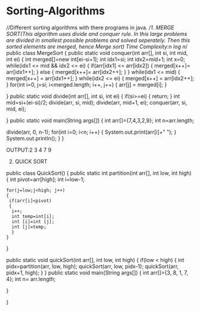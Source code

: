 # Sorting-Algorithms
//Different sorting algorithms with there programs in java.
/*1. MERGE SORT(This algorithm uses divide and conquer rule. In this large problems are divided in smallest possible problems and solved seperately. Then this sorted elements are merged, hence Merge sort)
Time Complexity:n log n*/
public class MergeSort
{
  public static void conquer(int arr[], int si, int mid, int ei)
  {
    int merged[]=new int[ei-si+1];
    int idx1=si;
    int idx2=mid+1;
    int x=0;
    while(idx1 <= mid && idx2 <= ei)
    {
      if(arr[idx1] <= arr[idx2]) 
      {
        merged[x++]= arr[idx1++];
      }
      else
      {
        merged[x++]= arr[idx2++];
      }
   }
   while(idx1 <= mid)
   {
     merged[x++] = arr[idx1++];
   }
   while(idx2 <= ei)
   {
     merged[x++] = arr[idx2++];
   }
    for(int i=0, j=si; i<merged.length; i++, j++)
    {
      arr[j] = merged[i];
    }
    
  }
  public static void divide(int arr[], int si, int ei)
  {
    if(si>=ei)
    {
     return;
    }
    int mid=si+(ei-si)/2;
    divide(arr, si, mid);
    divide(arr, mid+1, ei);
    conquer(arr, si, mid, ei);
    
  }
  public static void main(String args[])
  {
  int arr[]={7,4,3,2,9};
  int n=arr.length;
  
  divide(arr, 0, n-1);
  for(int i=0; i<n; i++)
  {
    System.out.print(arr[i]+" ");
  }
  System.out.println();
  }
}

OUTPUT:2 3 4 7 9




2. QUICK SORT

public class QuickSort()
{
  public static int partition(int arr[], int low, int high)
  {
    int pivot=arr[high];
    int i=low-1;
    
    for(j=low;j<high; j++)
    {
     if(arr[i]<pivot)
     {
      i++;
      int temp=int[i];
      int [i]=int [j];
      int [j]=temp;
      }
    }
  }

  public static void quickSort(int arr[], int low, int high)
  {
    if(low < high)
    {
       int pidx=partition(arr, low, high);
       quickSort(arr, low, pidx-1);
       quickSort(arr, pidx+1, high);
    }
  }
  public static void main(String args[])
  {
    int arr[]={3, 8, 1, 7, 4};
    int n= arr.length;
    
  
  }

}
